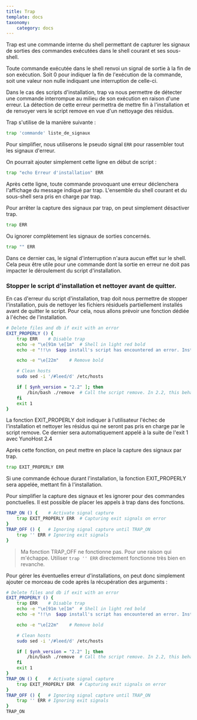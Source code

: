 ```yaml
---
title: Trap
template: docs
taxonomy:
    category: docs
---
```


Trap est une commande interne du shell permettant de capturer les signaux de sorties des commandes exécutées dans le shell courant et ses sous-shell.

Toute commande exécutée dans le shell renvoi un signal de sortie à la fin de son exécution. Soit 0 pour indiquer la fin de l'exécution de la commande, soit une valeur non nulle indiquant une interruption de celle-ci.

Dans le cas des scripts d'installation, trap va nous permettre de détecter une commande interrompue au milieu de son exécution en raison d'une erreur.
La détection de cette erreur permettra de mettre fin à l'installation et de renvoyer vers le script remove en vue d'un nettoyage des résidus.

Trap s'utilise de la manière suivante :

```bash
trap 'commande' liste_de_signaux
```

Pour simplifier, nous utiliserons le pseudo signal `ERR` pour rassembler tout les signaux d'erreur.

On pourrait ajouter simplement cette ligne en début de script :

```bash
trap "echo Erreur d'installation" ERR
```

Après cette ligne, toute commande provoquant une erreur déclenchera l'affichage du message indiqué par trap.
L'ensemble du shell courant et du sous-shell sera pris en charge par trap.

Pour arrêter la capture des signaux par trap, on peut simplement désactiver trap.

```bash
trap ERR
```

Ou ignorer complètement les signaux de sorties concernés.

```bash
trap "" ERR
```

Dans ce dernier cas, le signal d'interruption n'aura aucun effet sur le shell. Cela peux être utile pour une commande dont la sortie en erreur ne doit pas impacter le déroulement du script d'installation.

### Stopper le script d'installation et nettoyer avant de quitter.
En cas d'erreur du script d'installation, trap doit nous permettre de stopper l'installation, puis de nettoyer les fichiers résiduels partiellement installés avant de quitter le script.
Pour cela, nous allons prévoir une fonction dédiée à l'échec de l'installation.

```bash
# Delete files and db if exit with an error
EXIT_PROPERLY () {
	trap ERR	# Disable trap
	echo -e "\e[91m \e[1m"	# Shell in light red bold
	echo -e "!!\n  $app install's script has encountered an error. Installation was cancelled.\n!!"

	echo -e "\e[22m"	# Remove bold

	# Clean hosts
	sudo sed -i '/#leed/d' /etc/hosts

	if [ $ynh_version = "2.2" ]; then
		/bin/bash ./remove	# Call the script remove. In 2.2, this behavior is not automatic.
	fi
	exit 1
}
```

La fonction EXIT_PROPERLY doit indiquer à l'utilisateur l'échec de l'installation et nettoyer les résidus qui ne seront pas pris en charge par le script remove. Ce dernier sera automatiquement appelé à la suite de l'exit 1 avec YunoHost 2.4

Après cette fonction, on peut mettre en place la capture des signaux par trap.

```bash
trap EXIT_PROPERLY ERR
```

Si une commande échoue durant l'installation, la fonction EXIT_PROPERLY sera appelée, mettant fin à l'installation.

Pour simplifier la capture des signaux et les ignorer pour des commandes ponctuelles. Il est possible de placer les appels à trap dans des fonctions.

```bash
TRAP_ON () {	# Activate signal capture
	trap EXIT_PROPERLY ERR	# Capturing exit signals on error
}
TRAP_OFF () {	# Ignoring signal capture until TRAP_ON
	trap '' ERR	# Ignoring exit signals
}
```

> Ma fonction TRAP_OFF ne fonctionne pas. Pour une raison qui m'échappe. Utiliser `trap '' ERR` directement fonctionne très bien en revanche.

Pour gérer les éventuelles erreur d'installations, on peut donc simplement ajouter ce morceau de code après la récupération des arguments :

```bash
# Delete files and db if exit with an error
EXIT_PROPERLY () {
	trap ERR	# Disable trap
	echo -e "\e[91m \e[1m"	# Shell in light red bold
	echo -e "!!\n  $app install's script has encountered an error. Installation was cancelled.\n!!"

	echo -e "\e[22m"	# Remove bold

	# Clean hosts
	sudo sed -i '/#leed/d' /etc/hosts

	if [ $ynh_version = "2.2" ]; then
		/bin/bash ./remove	# Call the script remove. In 2.2, this behavior is not automatic.
	fi
	exit 1
}
TRAP_ON () {	# Activate signal capture
	trap EXIT_PROPERLY ERR	# Capturing exit signals on error
}
TRAP_OFF () {	# Ignoring signal capture until TRAP_ON
	trap '' ERR	# Ignoring exit signals
}
TRAP_ON
```
